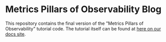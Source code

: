 # Metrics Pillars of Observability Blog 

This repository contains the final version of the "Metrics Pillars of Observability" tutorial code. The tutorial itself can be found at [here on our docs site](https://greatexpectations.io/blog/start-emitting-metrics-and-establish-the-second-pillar-of-observability).
